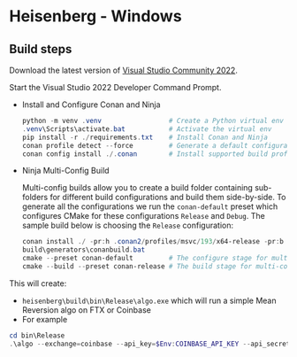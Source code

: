 # Heisenberg - Windows

## Build steps

Download the latest version of [Visual Studio Community 2022](https://visualstudio.microsoft.com/vs/community/).

Start the Visual Studio 2022 Developer Command Prompt.

* Install and Configure Conan and Ninja
   ```powershell
   python -m venv .venv					# Create a Python virtual env
   .venv\Scripts\activate.bat			# Activate the virtual env
   pip install -r ./requirements.txt	# Install Conan and Ninja
   conan profile detect --force			# Generate a default configuration with the local machine settings
   conan config install ./.conan		# Install supported build profiles from ./.conan to ./conan2
   ```
  
* Ninja Multi-Config Build
   
   Multi-config builds allow you to create a build folder containing sub-folders for different build configurations and build them side-by-side.
   To generate all the configurations we run the `conan-default` preset which configures CMake for these configurations `Release` and `Debug`. The sample build below is choosing the `Release` configuration:
   ```powershell
   conan install ./ -pr:h .conan2/profiles/msvc/193/x64-release -pr:b .conan2/profiles/msvc/193/x64-release --build missing -c tools.cmake.cmaketoolchain:generator="Ninja Multi-Config"
   build\generators\conanbuild.bat
   cmake --preset conan-default			# The configure stage for multi-config builds is conan-default
   cmake --build --preset conan-release	# The build stage for multi-config builds is the conan-<configuration>
   ```

This will create:

* `heisenberg\build\bin\Release\algo.exe` which will run a simple Mean Reversion algo on FTX or Coinbase
* For example
```powershell
cd bin\Release
.\algo --exchange=coinbase --api_key=$Env:COINBASE_API_KEY --api_secret=$Env:COINBASE_API_SECRET --api_phrase=$Env:COINBASE_API_PHRASE --lookback=50 --reversion_level=2 --base_quantity=0.0025 --symbol=ETH-BTC
```

